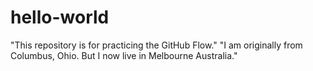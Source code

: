 # hello-world
"This repository is for practicing the GitHub Flow."
"I am originally from Columbus, Ohio.  But I now live in Melbourne Australia."
